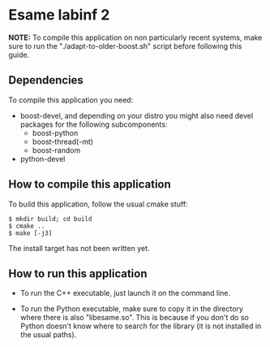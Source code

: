 Esame labinf 2
==============

**NOTE:**
To compile this application on non particularly recent systems,
make sure to run the "./adapt-to-older-boost.sh" script before
following this guide.

Dependencies
------------

To compile this application you need:

* boost-devel, and depending on your distro you might also
  need devel packages for the following subcomponents:
    * boost-python
    * boost-thread(-mt)
    * boost-random
* python-devel

How to compile this application
-------------------------------
To build this application, follow the usual cmake stuff:

    $ mkdir build; cd build
    $ cmake ..
    $ make [-j3]

The install target has not been written yet.

How to run this application
---------------------------

* To run the C++ executable, just launch it on the command line.

* To run the Python executable, make sure to copy it in the
directory where there is also "libesame.so". This is because if
you don't do so Python doesn't know where to search for the
library (it is not installed in the usual paths).


